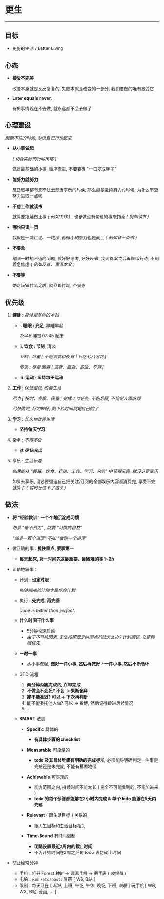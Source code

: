 # 更生

<!-- _Rehabilitation_ -->

---

## 目标

-   更好的生活 / Better Living

<!-- > To be a better man. -->

## 心态

-   **接受不完美**

    改变本身就是反反复复的, 失败本就是改变的一部分, 我们要做的唯有接受它

-   **Later equals never.**

    有的事情现在不去做, 就永远都不会去做了

## 心理建设

_踟蹰不前的时候, 劝诱自己行动起来_

-   **从小事做起**

    _( 切合实际的行动策略 )_

    做好最基础的小事, 循序渐进, 不要妄想 "一口吃成胖子"

-   **能努力就努力**

    反正迟早都有忍不住去颓废享乐的时候, 那么能够坚持努力的时候, 为什么不更努力进取一点呢

-   **不想工作就读书**

    就算要拖延做正事 _( 例如工作 )_ , 也该做点有价值的事来拖延 _( 例如读书 )_

-   **哪怕只读一页**

    我就是一滩烂泥、一坨屎, 再微小的努力也是向上 _( 例如读一页书 )_

-   **不要急**

    碰到一时想不通的问题, 就好好思考, 好好反省, 找到答案之后再继续行动, 不用着急焦虑 _( 例如反省、重温本文 )_

-   **不要等**

    确定该做什么之后, 就立即行动, 不要等

## 优先级

<!-- _Priority_ -->

1.  **健康** : _身体是革命的本钱_

    -   **i. 睡眠 : 充足**, 早睡早起

        23:45 睡觉 07:45 起床

    -   **ii. 饮食 : 节制**, 清淡

        _节制 : 尽量 [ 不吃零食和夜宵 | 只吃七八分饱 ]_

        _清淡 : 尽量 回避 [ 高糖、高盐、高油、辛辣 ]_

    -   **iii. 运动 : 坚持每天运动**

1.  **工作** : _保证温饱, 改善生活_

    _尽力 [ 按时、保质、保量 ] 完成工作任务; 不拖后腿, 不给别人添麻烦_

    _尽快做完, 尽力做好, 剩下的时间就是自己的了_

1.  **学习** : _长久地改善生活_

    -   **坚持每天学习**

1.  杂务 : _不得不做_

    -   就 **尽快完成**

1.  享乐 : _生活乐趣_

    _如果能从 "睡眠、饮食、运动、工作、学习、杂务" 中获得乐趣, 就没必要享乐_

    如果去享乐, 没必要强迫自己把关注/订阅的全部娱乐内容都消费完, 享受不完就算了 _( 暂时还过不了这关 )_

## 做法

-   **将 "经验教训" 一个个地沉淀成习惯**

    _想要 "毫不费力" , 就要 "习惯成自然"_

    _"知道一百个道理" 不如 "做到一个道理"_

-   做正确的事 : **抓住重点, 要事第一**

    -   **每天起床, 第一时间先做最重要、最困难的事 1~2h**

-   正确地做事 : <!-- _PDCA 循环_ + GTD 流程 + SMART 法则 + _辅助软件_ -->

    -   计划 : **设定时限**

        _能够完成的计划才是好的计划_

    -   执行 : **先完成, 再完善**<!--, 但不必完美-->

        _Done is better than perfect._

    -   **什么时间干什么事**

        -   5分钟快速启动
        -   _由于不可抗因素, 无法按照既定时间点行动怎么办? 计划顺延, 充足睡眠优先_

    -   **一时一事**

        -   从小事做起, **做好一件小事, 然后再做好下一件小事, 然后不断循环**

    -   GTD 流程

        1.  **两分钟内能完成的, 立即完成**
        1.  **不做会不会死? 不会 → 果断舍弃**
        1.  **能不能推迟? 可以 → 下次再判断**
        1.  能不能委托他人做? 可以 → 微博, 然后记得跟进后续情况
        1.  …

    -   **SMART** 法则

        -   **Specific** 具体的

            - **有具体步骤的 checklist**

        -   **Measurable** 可度量的

            - **todo 及其具体步骤有明确的完成标准**,
            必须能够明确判定一件事是完成还是未完成, 不能有模糊地带

        -   **Achievable** 可实现的

            - 能力范围之内, 持续时间不能太长 ( 完全不可能做到的, 不能加进来 )
            - **todo 的每个步骤都能够在2小时内完成 & 单个 todo 能够在5天内完成**

        -   **Relevant** ( 跟生活目标 ) 关联的

            - 跟人生目标和生活目标相关

        -   **Time-Bound** 有时间限制

            - **明确设置最近2周内的截止时间**
            - 不为开始时间在2周之后的 todo 设定截止时间

-   防止经常分神

    -   手机 : 打开 Forest 种树 → 远离手机 → 戴手表 ( 收提醒 )
    -   电脑 : `vim /etc/hosts` 屏蔽 [ WB, B站 ]
    -   限制 : 每天只在 [ _起床_, 上班, 午饭, 午休, 晚饭, 下班, _临睡_ ] 玩手机
        [ WB, WX, B站, 漫画, … ] <!-- 可以计划好其它的娱乐时段 -->
